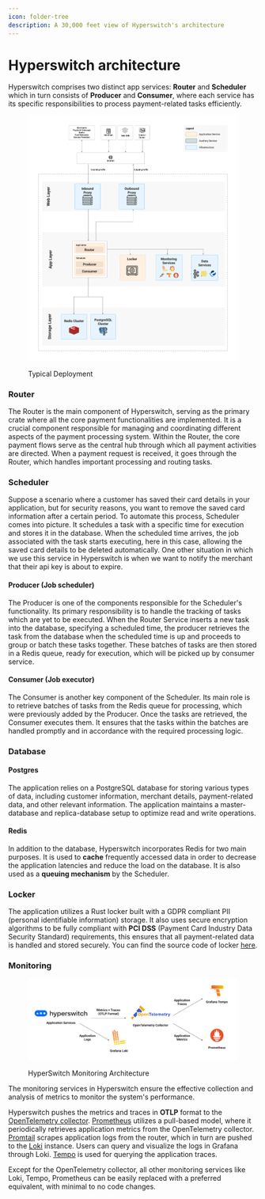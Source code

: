 ```yaml
---
icon: folder-tree
description: A 30,000 feet view of Hyperswitch's architecture
---
```


# Hyperswitch architecture

Hyperswitch comprises two distinct app services: **Router** and **Scheduler** which in turn consists of **Producer** and **Consumer**, where each service has its specific responsibilities to process payment-related tasks efficiently.

<figure><img src="https://github.com/juspay/hyperswitch/raw/main/docs/imgs/hyperswitch-architecture.png" alt=""><figcaption><p>Typical Deployment</p></figcaption></figure>

### Router

The Router is the main component of Hyperswitch, serving as the primary crate where all the core payment functionalities are implemented. It is a crucial component responsible for managing and coordinating different aspects of the payment processing system. Within the Router, the core payment flows serve as the central hub through which all payment activities are directed. When a payment request is received, it goes through the Router, which handles important processing and routing tasks.

### Scheduler

Suppose a scenario where a customer has saved their card details in your application, but for security reasons, you want to remove the saved card information after a certain period. To automate this process, Scheduler comes into picture. It schedules a task with a specific time for execution and stores it in the database. When the scheduled time arrives, the job associated with the task starts executing, here in this case, allowing the saved card details to be deleted automatically. One other situation in which we use this service in Hyperswitch is when we want to notify the merchant that their api key is about to expire.

#### Producer (Job scheduler)

The Producer is one of the components responsible for the Scheduler's functionality. Its primary responsibility is to handle the tracking of tasks which are yet to be executed. When the Router Service inserts a new task into the database, specifying a scheduled time, the producer retrieves the task from the database when the scheduled time is up and proceeds to group or batch these tasks together. These batches of tasks are then stored in a Redis queue, ready for execution, which will be picked up by consumer service.

#### Consumer (Job executor)

The Consumer is another key component of the Scheduler. Its main role is to retrieve batches of tasks from the Redis queue for processing, which were previously added by the Producer. Once the tasks are retrieved, the Consumer executes them. It ensures that the tasks within the batches are handled promptly and in accordance with the required processing logic.

### Database

#### Postgres

The application relies on a PostgreSQL database for storing various types of data, including customer information, merchant details, payment-related data, and other relevant information. The application maintains a master-database and replica-database setup to optimize read and write operations.

#### Redis

In addition to the database, Hyperswitch incorporates Redis for two main purposes. It is used to **cache** frequently accessed data in order to decrease the application latencies and reduce the load on the database. It is also used as a **queuing mechanism** by the Scheduler.

### Locker

The application utilizes a Rust locker built with a GDPR compliant PII (personal identifiable information) storage. It also uses secure encryption algorithms to be fully compliant with **PCI DSS** (Payment Card Industry Data Security Standard) requirements, this ensures that all payment-related data is handled and stored securely. You can find the source code of locker [here](https://github.com/juspay/hyperswitch-card-vault).

### Monitoring

<figure><img src="https://github.com/juspay/hyperswitch/raw/main/docs/imgs/hyperswitch-monitoring-architecture.png" alt=""><figcaption><p>HyperSwitch Monitoring Architecture</p></figcaption></figure>

The monitoring services in Hyperswitch ensure the effective collection and analysis of metrics to monitor the system's performance.

Hyperswitch pushes the metrics and traces in **OTLP** format to the [OpenTelemetry collector](https://opentelemetry.io/docs/collector/). [Prometheus](https://prometheus.io/docs/introduction/overview/) utilizes a pull-based model, where it periodically retrieves application metrics from the OpenTelemetry collector. [Promtail](https://grafana.com/docs/loki/latest/clients/promtail/) scrapes application logs from the router, which in turn are pushed to the [Loki](https://grafana.com/docs/loki/latest/) instance. Users can query and visualize the logs in Grafana through Loki. [Tempo](https://grafana.com/docs/tempo/latest/) is used for querying the application traces.

Except for the OpenTelemetry collector, all other monitoring services like Loki, Tempo, Prometheus can be easily replaced with a preferred equivalent, with minimal to no code changes.

